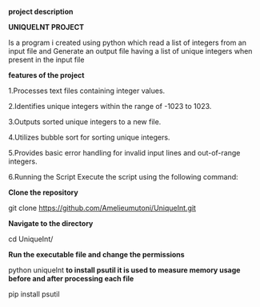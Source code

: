 **project description**

**UNIQUELNT PROJECT**

Is a program i created using python which  read a list of integers
from an input file and Generate an output file having a list of unique integers when present in the input file 

**features of the project**

1.Processes text files containing integer values.

2.Identifies unique integers within the range of -1023 to 1023.

3.Outputs sorted unique integers to a new file.

4.Utilizes bubble sort for sorting unique integers.

5.Provides basic error handling for invalid input lines and out-of-range integers.

6.Running the Script Execute the script using the following command:

**Clone the repository**

git clone https://github.com/Amelieumutoni/UniqueInt.git

**Navigate to the directory**

cd UniqueInt/

**Run the executable file and change the permissions**

 python uniquelnt
**to install psutil it is used to measure memory usage before and after processing each file**

 pip install psutil
 
